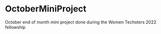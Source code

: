 # OctoberMiniProject
October end of month mini project done during the Women Techsters 2022 fellowship
